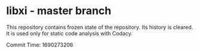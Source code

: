 # libxi - master branch

This repository contains frozen state of the repository.
Its history is cleared. It is used only for static code
analysis with Codacy.

Commit Time: 1690273206